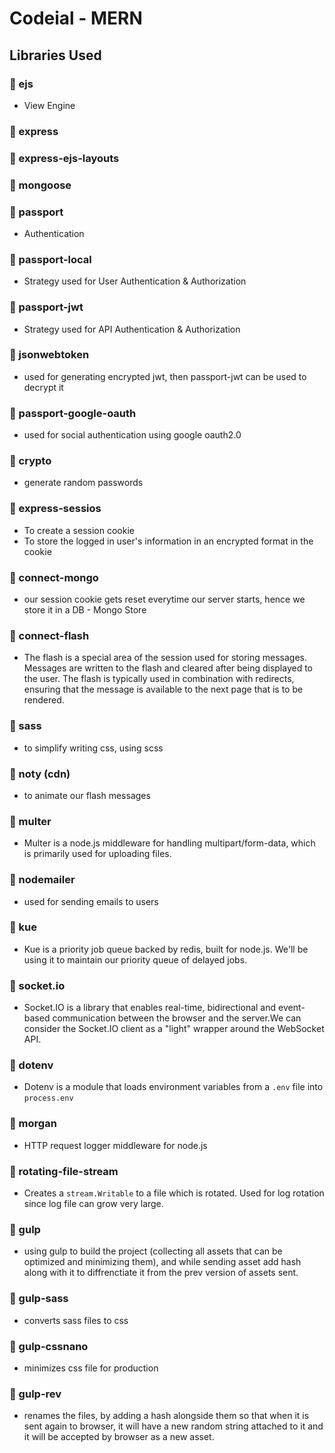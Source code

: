 # Codeial - MERN

## Libraries Used

### 🎯 ejs

- View Engine

### 🎯 express

### 🎯 express-ejs-layouts

### 🎯 mongoose

### 🎯 passport

- Authentication

### 🎯 passport-local

- Strategy used for User Authentication & Authorization

### 🎯 passport-jwt

- Strategy used for API Authentication & Authorization

### 🎯 jsonwebtoken

- used for generating encrypted jwt, then passport-jwt can be used to decrypt it

### 🎯 passport-google-oauth

- used for social authentication using google oauth2.0

### 🎯 crypto

- generate random passwords

### 🎯 express-sessios

- To create a session cookie
- To store the logged in user's information in an encrypted format in the cookie

### 🎯 connect-mongo

- our session cookie gets reset everytime our server starts, hence we store it in a DB - Mongo Store

### 🎯 connect-flash

- The flash is a special area of the session used for storing messages. Messages are written to the flash and cleared after being displayed to the user. The flash is typically used in combination with redirects, ensuring that the message is available to the next page that is to be rendered.

### 🎯 sass

- to simplify writing css, using scss

### 🎯 noty (cdn)

- to animate our flash messages

### 🎯 multer

- Multer is a node.js middleware for handling multipart/form-data, which is primarily used for uploading files.

### 🎯 nodemailer

- used for sending emails to users

### 🎯 kue

- Kue is a priority job queue backed by redis, built for node.js. We'll be using it to maintain our priority queue of delayed jobs.

### 🎯 socket.io

- Socket.IO is a library that enables real-time, bidirectional and event-based communication between the browser and the server.We can consider the Socket.IO client as a "light" wrapper around the WebSocket API.

### 🎯 dotenv

- Dotenv is a module that loads environment variables from a `.env` file into `process.env`

### 🎯 morgan

- HTTP request logger middleware for node.js

### 🎯 rotating-file-stream

- Creates a `stream.Writable` to a file which is rotated. Used for log rotation since log file can grow very large.

### 🎯 gulp

- using gulp to build the project (collecting all assets that can be optimized and minimizing them), and while sending asset add hash along with it to diffrenctiate it from the prev version of assets sent.

### 🎯 gulp-sass

- converts sass files to css

### 🎯 gulp-cssnano

- minimizes css file for production

### 🎯 gulp-rev

- renames the files, by adding a hash alongside them so that when it is sent again to browser, it will have a new random string attached to it and it will be accepted by browser as a new asset.

